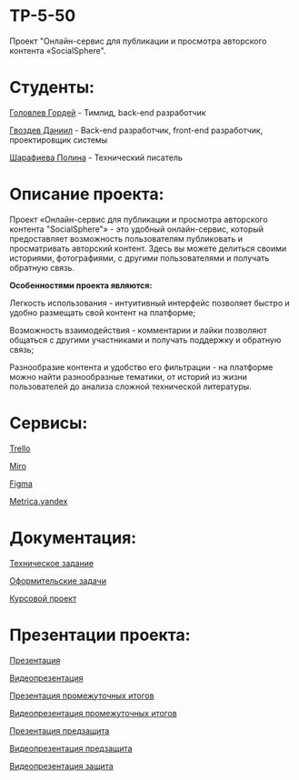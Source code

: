 # TP-5-50
Проект "Онлайн-сервис для публикации и просмотра авторского контента «SocialSphere".

# **Студенты:**

[Головлев Гордей](https://github.com/after10pm) - Тимлид, back-end разработчик

[Гвоздев Даниил](https://github.com/StudentDaniil) - Back-end разработчик, front-end разработчик, проектировщик системы

[Шарафиева Полина](https://github.com/polinkaaaa) - Технический писатель

# **Описание проекта:**
Проект «Онлайн-сервис для публикации и просмотра авторского контента "SocialSphere"» - это удобный онлайн-сервис, который предоставляет возможность пользователям публиковать и просматривать авторский контент. Здесь вы можете делиться своими историями, фотографиями, с другими пользователями и получать обратную связь.

**Особенностями проекта являются:**

Легкость использования - интуитивный интерфейс позволяет быстро и удобно размещать свой контент на платформе;

Возможность взаимодействия - комментарии и лайки позволяют общаться с другими участниками и получать поддержку и обратную связь;

Разнообразие контента и удобство его фильтрации - на платформе можно найти разнообразные тематики, от историй из жизни пользователей до анализа сложной технической литературы.

# **Сервисы:**

[Trello](https://trello.com/b/Kk6rGzIT/тп-550-2024)

[Miro](https://miro.com/app/board/uXjVNk1lxtU=/)

[Figma](https://www.figma.com/design/4mNkHx8TknUEsDR7NmSwqF/TP-50-5-3)

[Metrica.yandex](https://metrika.yandex.ru/dashboard?id=97164738)

# **Документация:**
[Техническое задание](https://github.com/after10pm/TP-5-50/blob/main/documentation/%D1%82%D0%B5%D1%85%D0%BD%D0%B8%D1%87%D0%B5%D1%81%D0%BA%D0%BE%D0%B5%20%D0%B7%D0%B0%D0%B4%D0%B0%D0%BD%D0%B8%D0%B5.pdf)

[Оформительские задачи](https://github.com/after10pm/TP-5-50/blob/main/documentation/%D0%BE%D1%84%D0%BE%D1%80%D0%BC%D0%B8%D1%82%D0%B5%D0%BB%D1%8C%D1%81%D0%BA%D0%B8%D0%B5%20%D0%B7%D0%B0%D0%B4%D0%B0%D1%87%D0%B8.pdf)

[Курсовой проект](https://github.com/after10pm/TP-5-50/blob/main/documentation/%D0%BA%D1%83%D1%80%D1%81%D0%BE%D0%B2%D0%BE%D0%B9%20%D0%BF%D1%80%D0%BE%D0%B5%D0%BA%D1%82..pdf)

# **Презентации проекта:**
[Презентация](https://github.com/after10pm/TP-5-50/blob/main/presentation/%D0%9F%D1%80%D0%B5%D0%B7%D0%B5%D0%BD%D1%82%D0%B0%D1%86%D0%B8%D1%8F.pdf)

[Видеопрезентация](https://youtu.be/0CIQGg2zDhA)

[Презентация промежуточных итогов](https://github.com/after10pm/TP-5-50/blob/main/presentation/tp_second_presentation.pdf)

[Видеопрезентация промежуточных итогов](https://youtu.be/59j1pXftqzc)

[Презентация предзащита](https://github.com/after10pm/TP-5-50/blob/main/presentation/Презентация-%20предзащита.pdf)

[Видеопрезентация предзащита](https://youtu.be/AeWO6xoKeWs)

[Видеопрезентация защита](https://youtu.be/lV7l_8KEcbg)


